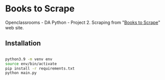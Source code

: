 # Books to Scrape

Openclassrooms - DA Python - Project 2.
Scraping from "[Books to Scrape](https://books.toscrape.com/index.html)" web site.

## Installation

```bash

python3.9 -m venv env
source env/bin/activate
pip install -r requirements.txt
python main.py

```